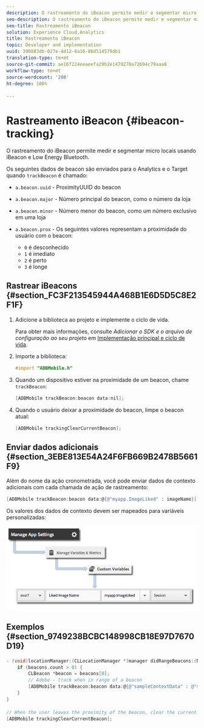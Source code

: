 ```yaml
---
description: O rastreamento do iBeacon permite medir e segmentar micro locais usando iBeacon e Low Energy Bluetooth.
seo-description: O rastreamento do iBeacon permite medir e segmentar micro locais usando iBeacon e Low Energy Bluetooth.
seo-title: Rastreamento iBeacon
solution: Experience Cloud,Analytics
title: Rastreamento iBeacon
topic: Developer and implementation
uuid: 390883db-027e-4d12-8a16-86d514579db1
translation-type: tm+mt
source-git-commit: ae16f224eeaeefa29b2e1479270a72694c79aaa0
workflow-type: tm+mt
source-wordcount: '200'
ht-degree: 100%

---
```



# Rastreamento iBeacon {#ibeacon-tracking}

O rastreamento do iBeacon permite medir e segmentar micro locais usando iBeacon e Low Energy Bluetooth.

Os seguintes dados de beacon são enviados para o Analytics e o Target quando `trackBeacon` é chamado:

* `a.beacon.uuid` - ProximityUUID do beacon
* `a.beacon.major` - Número principal do beacon, como o número da loja
* `a.beacon.minor` - Número menor do beacon, como um número exclusivo em uma loja
* `a.beacon.prox` - Os seguintes valores representam a proximidade do usuário com o beacon:

   * `0` é desconhecido
   * `1` é imediato
   * `2` é perto
   * `3` é longe

## Rastrear iBeacons {#section_FC3F213545944A468B1E6D5D5C8E2F1F}

1. Adicione a biblioteca ao projeto e implemente o ciclo de vida.

   Para obter mais informações, consulte *Adicionar o SDK e o arquivo de configuração ao seu projeto* em [Implementação principal e ciclo de vida](/help/ios/getting-started/dev-qs.md).
1. Importe a biblioteca:

   ```objective-c
   #import "ADBMobile.h"
   ```

1. Quando um dispositivo estiver na proximidade de um beacon, chame `trackBeacon`:

   ```objective-c
   [ADBMobile trackBeacon:beacon data:nil];
   ```

1. Quando o usuário deixar a proximidade do beacon, limpe o beacon atual:

   ```objective-c
   [ADBMobile trackingClearCurrentBeacon];
   ```

## Enviar dados adicionais {#section_3EBE813E54A24F6FB669B2478B5661F9}

Além do nome da ação cronometrada, você pode enviar dados de contexto adicionais com cada chamada de ação de rastreamento:

```objective-c
[ADBMobile trackBeacon:beacon data:@{@"myapp.ImageLiked" : imageName}];
```

Os valores dos dados de contexto devem ser mapeados para variáveis personalizadas:

![](assets/map-variable-context-ltv.png)

## Exemplos {#section_9749238BCBC148998CB18E97D7670D19}

```objective-c
- (void)locationManager:(CLLocationManager *)manager didRangeBeacons:(NSArray *)beacons inRegion:(CLBeaconRegion *)region { 
    if (beacons.count > 0) { 
        CLBeacon *beacon = beacons[0]; 
        // Adobe - track when in range of a beacon 
        [ADBMobile trackBeacon:beacon data:@{@"sampleContextData" : @"sampleContextDataVal"}]; 
    } 
} 
 
// When the user leaves the proximity of the beacon, clear the current beacon 
[ADBMobile trackingClearCurrentBeacon];
```

